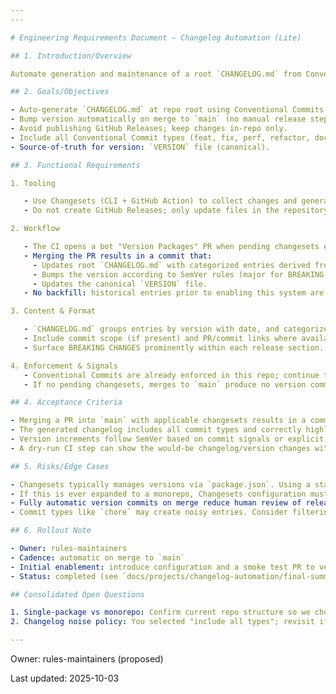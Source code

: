 ```yaml
---
---

# Engineering Requirements Document — Changelog Automation (Lite)

## 1. Introduction/Overview

Automate generation and maintenance of a root `CHANGELOG.md` from Conventional Commits, with semantic versioning and no GitHub Releases. Use a CI-driven workflow so merges to `main` automatically update the changelog and version source-of-truth.

## 2. Goals/Objectives

- Auto-generate `CHANGELOG.md` at repo root using Conventional Commits.
- Bump version automatically on merge to `main` (no manual release steps).
- Avoid publishing GitHub Releases; keep changes in-repo only.
- Include all Conventional Commit types (feat, fix, perf, refactor, docs, chore, etc.), with special handling for BREAKING CHANGES.
- Source-of-truth for version: `VERSION` file (canonical).

## 3. Functional Requirements

1. Tooling

   - Use Changesets (CLI + GitHub Action) to collect changes and generate changelog entries.
   - Do not create GitHub Releases; only update files in the repository.

2. Workflow

   - The CI opens a bot "Version Packages" PR when pending changesets exist. Maintainers review and merge this PR; no direct auto-commit to `main`.
   - Merging the PR results in a commit that:
     - Updates root `CHANGELOG.md` with categorized entries derived from Conventional Commits.
     - Bumps the version according to SemVer rules (major for BREAKING CHANGE, minor for feat, patch for fix/others unless overridden).
     - Updates the canonical `VERSION` file.
   - No backfill: historical entries prior to enabling this system are not imported.

3. Content & Format

   - `CHANGELOG.md` groups entries by version with date, and categorizes by Added/Changed/Fixed/Docs/Chore/Perf/Refactor/etc.
   - Include commit scope (if present) and PR/commit links where available.
   - Surface BREAKING CHANGES prominently within each release section.

4. Enforcement & Signals
   - Conventional Commits are already enforced in this repo; continue to rely on those signals.
   - If no pending changesets, merges to `main` produce no version commit.

## 4. Acceptance Criteria

- Merging a PR into `main` with applicable changesets results in a commit that updates `CHANGELOG.md` and the version source-of-truth without creating a GitHub Release.
- The generated changelog includes all commit types and correctly highlights BREAKING CHANGES.
- Version increments follow SemVer based on commit signals or explicit changeset configuration.
- A dry-run CI step can show the would-be changelog/version changes without modifying the repo.

## 5. Risks/Edge Cases

- Changesets typically manages versions via `package.json`. Using a standalone `VERSION` file requires a small sync step in CI to write the computed version into `VERSION` (keeping `VERSION` canonical). A minimal `package.json` may still be included for tooling only.
- If this is ever expanded to a monorepo, Changesets configuration must be adapted (independent vs locked versions).
- Fully automatic version commits on merge reduce human review of release notes. Mitigation: use a bot PR that maintainers approve before merging.
- Commit types like `chore` may create noisy entries. Consider filtering or grouping to keep signal high.

## 6. Rollout Note

- Owner: rules-maintainers
- Cadence: automatic on merge to `main`
- Initial enablement: introduce configuration and a smoke test PR to verify CI behavior
- Status: completed (see `docs/projects/changelog-automation/final-summary.md`)

## Consolidated Open Questions

1. Single-package vs monorepo: Confirm current repo structure so we choose the correct Changesets mode.
2. Changelog noise policy: You selected "include all types"; revisit if noise becomes an issue.

---
```


Owner: rules-maintainers (proposed)

Last updated: 2025-10-03
